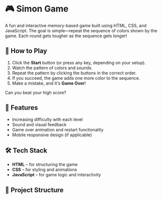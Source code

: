 # 🎮 Simon Game

A fun and interactive memory-based game built using HTML, CSS, and JavaScript. The goal is simple—repeat the sequence of colors shown by the game. Each round gets tougher as the sequence gets longer!

## 🧠 How to Play

1. Click the **Start** button (or press any key, depending on your setup).
2. Watch the pattern of colors and sounds.
3. Repeat the pattern by clicking the buttons in the correct order.
4. If you succeed, the game adds one more color to the sequence.
5. Make a mistake, and it's **Game Over**!

Can you beat your high score?

## 🚀 Features

- Increasing difficulty with each level
- Sound and visual feedback
- Game over animation and restart functionality
- Mobile responsive design (if applicable)

## 🛠️ Tech Stack

- **HTML** – for structuring the game
- **CSS** – for styling and animations
- **JavaScript** – for game logic and interactivity

## 📂 Project Structure

